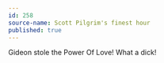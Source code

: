 ```yaml
---
id: 258
source-name: Scott Pilgrim's finest hour
published: true
---
```


<p>Gideon stole the Power Of Love! What a dick!</p>


